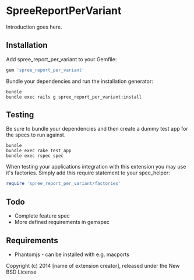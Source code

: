 SpreeReportPerVariant
=====================

Introduction goes here.

Installation
------------

Add spree_report_per_variant to your Gemfile:

```ruby
gem 'spree_report_per_variant'
```

Bundle your dependencies and run the installation generator:

```shell
bundle
bundle exec rails g spree_report_per_variant:install
```

Testing
-------

Be sure to bundle your dependencies and then create a dummy test app for the specs to run against.

```shell
bundle
bundle exec rake test_app
bundle exec rspec spec
```

When testing your applications integration with this extension you may use it's factories.
Simply add this require statement to your spec_helper:

```ruby
require 'spree_report_per_variant/factories'
```

Todo
-----
* Complete feature spec 
* More defined requirements in gemspec

Requirements
------------
* Phantomjs - can be installed with e.g. macports


Copyright (c) 2014 [name of extension creator], released under the New BSD License
